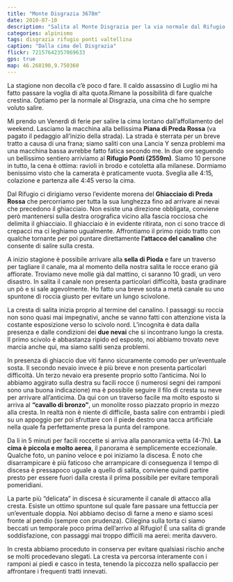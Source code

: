 ```yaml
---
title: "Monte Disgrazia 3678m"
date: 2010-07-10
description: "Salita al Monte Disgrazia per la via normale dal Rifugio Ponti"
categories: alpinismo
tags: disgrazia rifugio ponti valtellina 
caption: "Dalla cima del Disgrazia"
flickr: 72157642357069633
gps: true
map: 46.268190,9.750360
---
```


La stagione non decolla c’è poco d fare. Il caldo assassino di Luglio mi ha fatto passare la voglia di alta quota.Rimane la possibilità di fare qualche crestina. Optiamo per la normale al Disgrazia, una cima che ho sempre voluto salire.

Mi prendo un Venerdì di ferie per salire la cima lontano dall’affollamento del weekend. Lasciamo la macchina alla bellissima **Piana di Preda Rossa** (va pagato il pedaggio all’inizio della strada). La strada è sterrata per un breve tratto a causa di una frana; siamo saliti con una Lancia Y senza problemi ma una macchina bassa avrebbe fatto fatica secondo me. In due ore seguendo un bellissimo sentiero arriviamo al **Rifugio Ponti (2559m)**. Siamo 10 persone in tutto, la cena è ottima: ravioli in brodo e cotoletta alla milanese. Dormiamo benissimo visto che la camerata è praticamente vuota. Sveglia alle 4:15, colazione e partenza alle 4:45 verso la cima.

Dal Rifugio ci dirigiamo verso l’evidente morena del **Ghiacciaio di Preda Rossa** che percorriamo per tutta la sua lunghezza fino ad arrivare ai nevai che precedono il ghiacciaio. Non esiste una direzione obbligata, conviene però mantenersi sulla destra orografica vicino alla fascia rocciosa che delimita il ghiacciaio. Il ghiacciaio è in evidente ritirata, non ci sono tracce di crepacci ma ci leghiamo ugualmente. Affrontiamo il primo ripido tratto con qualche tornante per poi puntare direttamente **l’attacco del canalino** che consente di salire sulla cresta.

A inizio stagione è possibile arrivare alla **sella di Pioda** e fare un traverso per tagliare il canale, ma al momento della nostra salita le rocce erano già affiorate. Troviamo neve molle già dal mattino, ci saranno 10 gradi, un vero disastro. In salita il canale non presenta particolari difficoltà, basta gradinare un pò e si sale agevolmente. Ho fatto una breve sosta a metà canale su uno spuntone di roccia giusto per evitare un lungo scivolone.

La cresta di salita inizia proprio al termine del canalino. I passaggi su roccia non sono quasi mai impegnativi, anche se vanno fatti con attenzione vista la costante esposizione verso lo scivolo nord. L’incognita è data dalla presenza e dalle condizioni dei **due nevai** che si incontrano lungo la cresta. Il primo scivolo è abbastanza ripido ed esposto, noi abbiamo trovato neve marcia anche qui, ma siamo saliti senza problemi.

In presenza di ghiaccio due viti fanno sicuramente comodo per un’eventuale sosta. Il secondo nevaio invece è più breve e non presenta particolari difficoltà. Un terzo nevaio era presente proprio sotto l’anticima. Noi lo abbiamo aggirato sulla destra su facili rocce (i numerosi segni dei ramponi sono una buona indicazione) ma è possibile seguire il filo di cresta su neve per arrivare all’anticima. Da qui con un traverso facile ma molto esposto si arriva al **“cavallo di bronzo”**, un monolite rosso piazzato proprio in mezzo alla cresta. In realtà non è niente di difficile, basta salire con entrambi i piedi su un appoggio per poi sfruttare con il piede destro una tacca artificiale nella quale fa perfettamente presa la punta del rampone.

Da li in 5 minuti per facili roccette si arriva alla panoramica vetta (4-7h). **La cima è piccola e molto aerea**, il panorama è semplicemente eccezionale. Qualche foto, un panino veloce e poi iniziamo la discesa. È noto che disarrampicare è più faticoso che arrampicare di conseguenza il tempo di discesa è pressapoco uguale a quello di salita, conviene quindi partire presto per essere fuori dalla cresta il prima possibile per evitare temporali pomeridiani.

La parte più “delicata” in discesa è sicuramente il canale di attacco alla cresta. Esiste un ottimo spuntone sul quale fare passare una fettuccia per un’eventuale doppia. Noi abbiamo deciso di farne a meno e siamo scesi fronte al pendio (sempre con prudenza). Ciliegina sulla torta ci siamo beccati un temporale poco prima dell’arrivo al Rifugio! È una salita di grande soddisfazione, con passaggi mai troppo difficili ma aerei: merita davvero.

In cresta abbiamo proceduto in conserva per evitare qualsiasi rischio anche se molti procedevano slegati. La cresta va percorsa interamente con i ramponi ai piedi e casco in testa, tenendo la piccozza nello spallaccio per affrontare i frequenti tratti innevati.